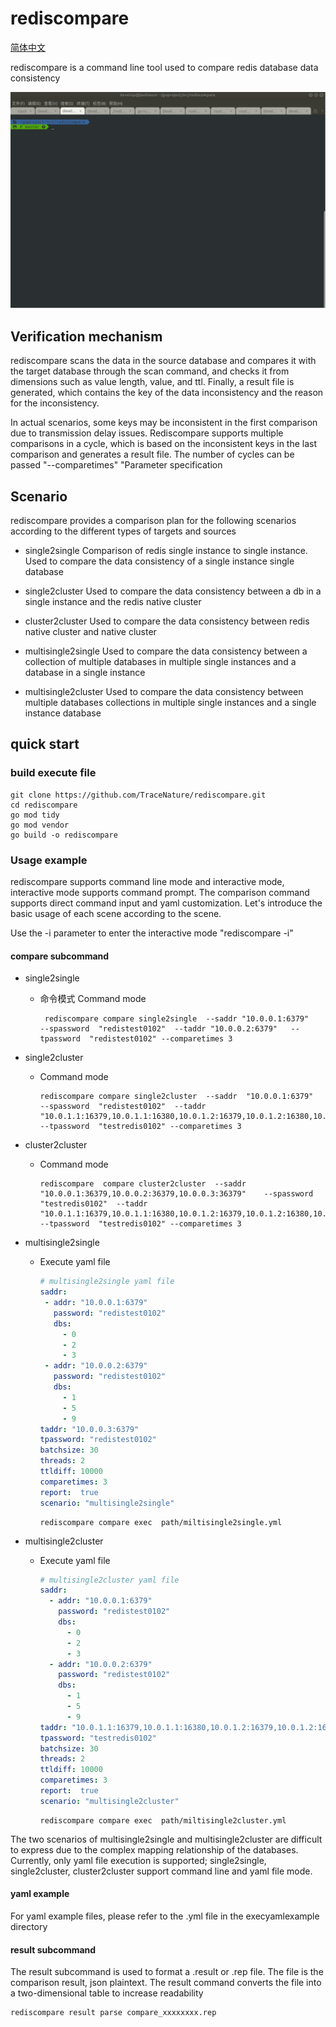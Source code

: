 # rediscompare

[简体中文](README_cn.md)

rediscompare is a command line tool used to compare redis database data consistency

![showuse](./docs/images/use.gif)

## Verification mechanism

rediscompare scans the data in the source database and compares it with the target database through the scan command, and checks it from dimensions such as value length, value, and ttl. Finally, a result file is generated, which contains the key of the data inconsistency and the reason for the inconsistency.

In actual scenarios, some keys may be inconsistent in the first comparison due to transmission delay issues. Rediscompare supports multiple comparisons in a cycle, which is based on the inconsistent keys in the last comparison and generates a result file. The number of cycles can be passed "--comparetimes" "Parameter specification

## Scenario

rediscompare provides a comparison plan for the following scenarios according to the different types of targets and sources

* single2single
    Comparison of redis single instance to single instance. Used to compare the data consistency of a single instance single database

* single2cluster
    Used to compare the data consistency between a db in a single instance and the redis native cluster

* cluster2cluster
    Used to compare the data consistency between redis native cluster and native cluster

* multisingle2single
    Used to compare the data consistency between a collection of multiple databases in multiple single instances and a database in a single instance

* multisingle2cluster
      Used to compare the data consistency between multiple databases collections in multiple single instances and a single instance database

## quick start

### build execute file

```shell
git clone https://github.com/TraceNature/rediscompare.git
cd rediscompare
go mod tidy
go mod vendor
go build -o rediscompare
```

### Usage example

rediscompare supports command line mode and interactive mode, interactive mode supports command prompt. The comparison command supports direct command input and yaml customization. Let's introduce the basic usage of each scene according to the scene.

Use the -i parameter to enter the interactive mode "rediscompare -i"

#### compare subcommand

* single2single  
  * 命令模式   Command mode

    ``` shell
     rediscompare compare single2single  --saddr "10.0.0.1:6379"    --spassword  "redistest0102"  --taddr "10.0.0.2:6379"   --tpassword  "redistest0102" --comparetimes 3
    ``` 

* single2cluster
  * Command mode

     ```shell
     rediscompare compare single2cluster  --saddr  "10.0.0.1:6379"    --spassword  "redistest0102"  --taddr "10.0.1.1:16379,10.0.1.1:16380,10.0.1.2:16379,10.0.1.2:16380,10.0.1.3:16379,10.0.1.3:16380"   --tpassword  "testredis0102" --comparetimes 3
     ```

* cluster2cluster
  * Command mode

     ```shell
     rediscompare  compare cluster2cluster  --saddr  "10.0.0.1:36379,10.0.0.2:36379,10.0.0.3:36379"    --spassword  "testredis0102"  --taddr "10.0.1.1:16379,10.0.1.1:16380,10.0.1.2:16379,10.0.1.2:16380,10.0.1.3:16379,10.0.1.3:16380"   --tpassword  "testredis0102" --comparetimes 3
     ``` 

* multisingle2single
  * Execute yaml file

     ```yaml
     # multisingle2single yaml file
    saddr:
      - addr: "10.0.0.1:6379"
        password: "redistest0102"
        dbs:
          - 0
          - 2
          - 3
      - addr: "10.0.0.2:6379"
        password: "redistest0102"
        dbs:
          - 1
          - 5
          - 9
    taddr: "10.0.0.3:6379"
    tpassword: "redistest0102"
    batchsize: 30
    threads: 2
    ttldiff: 10000
    comparetimes: 3
    report:  true
    scenario: "multisingle2single"
     ```

     ```shell
    rediscompare compare exec  path/miltisingle2single.yml
     ```

* multisingle2cluster  
  * Execute yaml file
       
     ```yaml
     # multisingle2cluster yaml file
     saddr:
       - addr: "10.0.0.1:6379"
         password: "redistest0102"
         dbs:
           - 0
           - 2
           - 3
       - addr: "10.0.0.2:6379"
         password: "redistest0102"
         dbs:
           - 1
           - 5
           - 9
     taddr: "10.0.1.1:16379,10.0.1.1:16380,10.0.1.2:16379,10.0.1.2:16380,10.0.1.3:16379,10.0.1.3:16380"
     tpassword: "testredis0102"
     batchsize: 30
     threads: 2
     ttldiff: 10000
     comparetimes: 3
     report:  true
     scenario: "multisingle2cluster"
     ```

     ```shell
    rediscompare compare exec  path/miltisingle2cluster.yml
     ```

The two scenarios of multisingle2single and multisingle2cluster are difficult to express due to the complex mapping relationship of the databases. Currently, only yaml file execution is supported; single2single, single2cluster, cluster2cluster support command line and yaml file mode.

#### yaml example

For yaml example files, please refer to the .yml file in the execyamlexample directory

#### result  subcommand

The result subcommand is used to format a .result or .rep file. The file is the comparison result, json plaintext. The result command converts the file into a two-dimensional table to increase readability

```shell
rediscompare result parse compare_xxxxxxxx.rep
```
